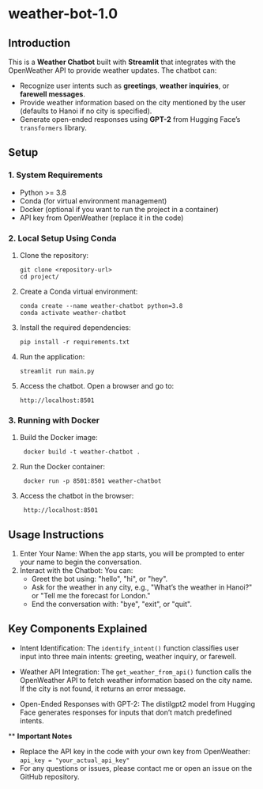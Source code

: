 # **weather-bot-1.0**

## **Introduction**
This is a **Weather Chatbot** built with **Streamlit** that integrates with the OpenWeather API to provide weather updates. The chatbot can:
- Recognize user intents such as **greetings**, **weather inquiries**, or **farewell messages**.
- Provide weather information based on the city mentioned by the user (defaults to Hanoi if no city is specified).
- Generate open-ended responses using **GPT-2** from Hugging Face’s `transformers` library.


## **Setup**

### **1. System Requirements**
- Python >= 3.8
- Conda (for virtual environment management)
- Docker (optional if you want to run the project in a container)
- API key from OpenWeather (replace it in the code)

### **2. Local Setup Using Conda**

1. Clone the repository:

   ```
   git clone <repository-url>
   cd project/
    ```
   
2. Create a Conda virtual environment:
     
     ```
    conda create --name weather-chatbot python=3.8
    conda activate weather-chatbot
    ```
3. Install the required dependencies:
    ```
    pip install -r requirements.txt
    ```
4. Run the application:
    ```
    streamlit run main.py
    ```
5. Access the chatbot. Open a browser and go to:
    ```
    http://localhost:8501
    ```
### **3. Running with Docker**

1. Build the Docker image:

   ```
    docker build -t weather-chatbot .
    ```
3. Run the Docker container:

   ```
    docker run -p 8501:8501 weather-chatbot
    ```
5. Access the chatbot in the browser:

   ```
    http://localhost:8501
    ```

## **Usage Instructions**


1. Enter Your Name: When the app starts, you will be prompted to enter your name to begin the conversation.
2. Interact with the Chatbot: You can:
    - Greet the bot using: "hello", "hi", or "hey".
    - Ask for the weather in any city, e.g., "What’s the weather in Hanoi?" or "Tell me the forecast for London."
    - End the conversation with: "bye", "exit", or "quit".

## **Key Components Explained**
- Intent Identification: The `identify_intent()` function classifies user input into three main intents: greeting, weather inquiry, or farewell.

- Weather API Integration: The `get_weather_from_api()` function calls the OpenWeather API to fetch weather information based on the city name. If the city is not found, it returns an error message.

- Open-Ended Responses with GPT-2: The distilgpt2 model from Hugging Face generates responses for inputs that don’t match predefined intents.

** **Important Notes**
- Replace the API key in the code with your own key from OpenWeather: `api_key = "your_actual_api_key"`
- For any questions or issues, please contact me or open an issue on the GitHub repository.


